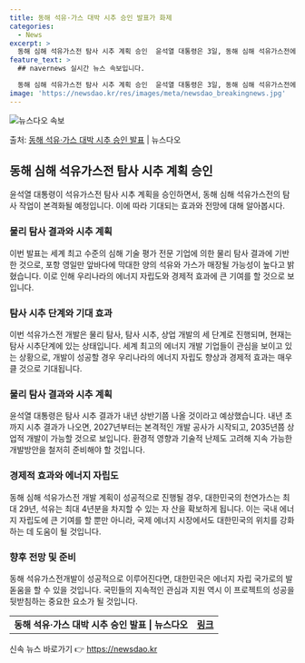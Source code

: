 ```yaml
---
title: 동해 석유·가스 대박 시추 승인 발표가 화제
categories:
  - News
excerpt: >
  동해 심해 석유가스전 탐사 시추 계획 승인  윤석열 대통령은 3일, 동해 심해 석유가스전에 대한 탐사 시추 …
feature_text: >
  ## navernews 실시간 뉴스 속보입니다.

  동해 심해 석유가스전 탐사 시추 계획 승인  윤석열 대통령은 3일, 동해 심해 석유가스전에 대한 탐사 시추 …
image: 'https://newsdao.kr/res/images/meta/newsdao_breakingnews.jpg'
---
```


![뉴스다오 속보](https://newsdao.kr/res/images/meta/newsdao_breakingnews.jpg)

<p>출처: <a href="https://newsdao.kr/4029" rel="dofollow">동해 석유·가스 대박 시추 승인 발표</a> | 뉴스다오</p>

<h2 data-ke-size="size26">동해 심해 석유가스전 탐사 시추 계획 승인</h2>
<p data-ke-size="size16">윤석열 대통령이 석유가스전 탐사 시추 계획을 승인하면서, 동해 심해 석유가스전의 탐사 작업이 본격화될 예정입니다. 이에 따라 기대되는 효과와 전망에 대해 알아봅시다.</p>

<h3>물리 탐사 결과와 시추 계획</h3>
<p data-ke-size="size16">이번 발표는 세계 최고 수준의 심해 기술 평가 전문 기업에 의한 물리 탐사 결과에 기반한 것으로, 포항 영일만 앞바다에 막대한 양의 석유와 가스가 매장될 가능성이 높다고 밝혔습니다. 이로 인해 우리나라의 에너지 자립도와 경제적 효과에 큰 기여를 할 것으로 보입니다.</p>

<h3>탐사 시추 단계와 기대 효과</h3>
<p data-ke-size="size16">이번 석유가스전 개발은 물리 탐사, 탐사 시추, 상업 개발의 세 단계로 진행되며, 현재는 탐사 시추단계에 있는 상태입니다. 세계 최고의 에너지 개발 기업들이 관심을 보이고 있는 상황으로, 개발이 성공할 경우 우리나라의 에너지 자립도 향상과 경제적 효과는 매우 클 것으로 기대됩니다.</p>

<h3>물리 탐사 결과와 시추 계획</h3>
<p data-ke-size="size16">윤석열 대통령은 탐사 시추 결과가 내년 상반기쯤 나올 것이라고 예상했습니다. 내년 초까지 시추 결과가 나오면, 2027년부터는 본격적인 개발 공사가 시작되고, 2035년쯤 상업적 개발이 가능할 것으로 보입니다. 환경적 영향과 기술적 난제도 고려해 지속 가능한 개발방안을 철저히 준비해야 할 것입니다.</p>

<h3>경제적 효과와 에너지 자립도</h3>
<p data-ke-size="size16">동해 심해 석유가스전 개발 계획이 성공적으로 진행될 경우, 대한민국의 천연가스는 최대 29년, 석유는 최대 4년분을 차지할 수 있는 자 산을 확보하게 됩니다. 이는 국내 에너지 자립도에 큰 기여를 할 뿐만 아니라, 국제 에너지 시장에서도 대한민국의 위치를 강화하는 데 도움이 될 것입니다.</p>

<h3>향후 전망 및 준비</h3>
<p data-ke-size="size16">동해 석유가스전개발이 성공적으로 이루어진다면, 대한민국은 에너지 자립 국가로의 발돋움을 할 수 있을 것입니다. 국민들의 지속적인 관심과 지원 역시 이 프로젝트의 성공을 뒷받침하는 중요한 요소가 될 것입니다.</p>

<table>
	<tr>
		<td style="text-align: center; height: 17px;"><b>동해 석유·가스 대박 시추 승인 발표 | 뉴스다오</b></td>
		<td style="text-align: center; height: 17px;"><b><a href="https://newsdao.kr/4029">링크</a></b></td>
	</tr>
</table> 

신속 뉴스 바로가기 👉 <a href="https://newsdao.kr" rel="dofollow">https://newsdao.kr</a>


